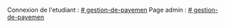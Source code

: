 Connexion de l'etudiant : [# gestion-de-payemen](http://localhost/gestion_payement/views/login.php)
Page admin : [# gestion-de-payemen](http://localhost/gestion_payement/views/login.php)
